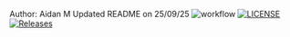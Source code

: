 Author: Aidan M
Updated README on 25/09/25
![workflow](https://github.com/Aidan-275/sem/actions/workflows/main.yml/badge.svg)
[![LICENSE](https://img.shields.io/github/license/Aidan-275/devops.svg?style=flat-square)](https://github.com/Aidan-275/devops/blob/master/LICENSE)
[![Releases](https://img.shields.io/github/release/Aidan-275/devops/all.svg?style=flat-square)](https://github.com/Aidan-275/devops/releases)


